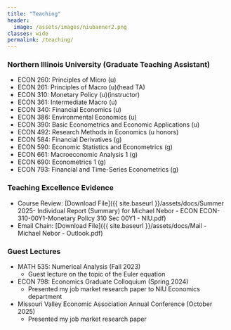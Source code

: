 ```yaml
---
title: "Teaching"
header:
  image: /assets/images/niubanner2.png
classes: wide
permalink: /teaching/
---
```



### Northern Illinois University (Graduate Teaching Assistant)
- ECON 260: Principles of Micro (u)
- ECON 261: Principles of Macro (u)(head TA)
- ECON 310: Monetary Policy (u)(instructor)
- ECON 361: Intermediate Macro (u)
- ECON 340: Financial Economics (u)
- ECON 386: Environmental Economics (u)
- ECON 390: Basic Econometrics and Economic Applications (u)
- ECON 492: Research Methods in Economics (u honors)
- ECON 584: Financial Derivatives (g)
- ECON 590: Economic Statistics and Econometrics (g)
- ECON 661: Macroeconomic Analysis 1 (g)
- ECON 690: Econometrics 1 (g)
- ECON 793: Financial and Time-Series Econometrics (g)
  
### Teaching Excellence Evidence
- Course Review: [Download File]({{ site.baseurl }}/assets/docs/Summer 2025- Individual Report (Summary) for Michael Nebor - ECON ECON- 310-00Y1-Monetary Policy 310 Sec 00Y1 - NIU.pdf)
- Email Chain: [Download File]({{ site.baseurl }}/assets/docs/Mail - Michael Nebor - Outlook.pdf)

### Guest Lectures
 - MATH 535: Numerical Analysis (Fall 2023)  
    - Guest lecture on the topic of the Euler equation
-  ECON 798: Economics Graduate Colloquium (Spring 2024)  
    - Presented my job market research paper to NIU Economics department
-  Missouri Valley Economic Association Annual Conference (October 2025)
    - Presented my job market research paper
 
   
